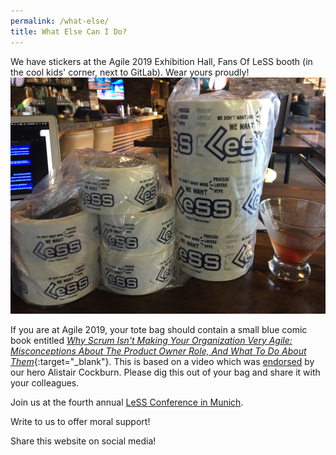 ```yaml
---
permalink: /what-else/
title: What Else Can I Do?
---
```

We have stickers at the Agile 2019 Exhibition Hall, Fans Of LeSS booth
(in the cool kids' corner, next to GitLab).  Wear yours proudly!
![WE WANT LeSS stickers](/images/2000-LeSS-stickers-next-to-a-Manhattan.jpg)

If you are at Agile 2019, your tote bag should contain a small blue comic book entitled [_Why Scrum Isn't Making Your Organization Very Agile: Misconceptions About The Product Owner Role, And What To Do About Them_](https://seattlescrum.com/downloads/Why-Scrum-Isnt-Making-Your-Organization-Very-Agile-Product-Owner-Misconceptions.pdf){:target="_blank"}.  This is based on a video which was [endorsed](https://twitter.com/TotherAlistair/status/1136145401311088640) by our hero Alistair Cockburn.  Please dig this out of your bag and share it with your colleagues.

Join us at the fourth annual [LeSS Conference in Munich](https://less.works/less-conferences/2019-munich/index.html).

Write to us to offer moral support!

Share this website on social media!
